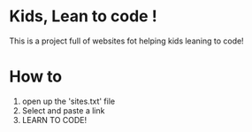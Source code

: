 # Kids, Lean to code !

This is a project full of websites fot helping kids leaning to code!

# How to

1. open up the 'sites.txt' file
2. Select and paste a link
3. LEARN TO CODE!
